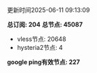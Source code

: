更新时间2025-06-11 09:13:09

**总订阅: 204**
**总节点: 45087**
- vless节点: 20648
- hysteria2节点: 4

**google ping有效节点: 227**

